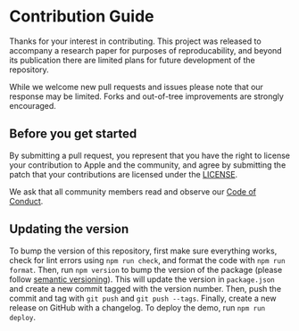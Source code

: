 # Contribution Guide

Thanks for your interest in contributing. This project was released to accompany a research paper for purposes of reproducability, and beyond its publication there are limited plans for future development of the repository.

While we welcome new pull requests and issues please note that our response may be limited. Forks and out-of-tree improvements are strongly encouraged.

## Before you get started

By submitting a pull request, you represent that you have the right to license your contribution to Apple and the community, and agree by submitting the patch that your contributions are licensed under the [LICENSE](LICENSE).

We ask that all community members read and observe our [Code of Conduct](CODE_OF_CONDUCT.md).

## Updating the version

To bump the version of this repository, first make sure everything works, check for lint errors using `npm run check`, and format the code with `npm run format`. Then, run `npm version` to bump the version of the package (please follow [semantic versioning](https://semver.org)). This will update the version in `package.json` and create a new commit tagged with the version number. Then, push the commit and tag with `git push` and `git push --tags`. Finally, create a new release on GitHub with a changelog. To deploy the demo, run `npm run deploy`.